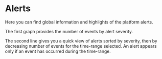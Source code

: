 # Alerts

Here you can find global information and highlights of the platform alerts.

The first graph provides the number of events by alert severity.

The second line gives you a quick view of alerts sorted by severity, then by decreasing number of events for the time-range selected. An alert appears only if an event has occurred during the time-range.

